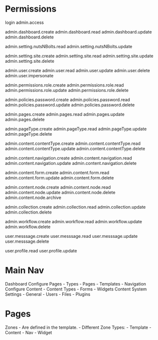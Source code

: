 Permissions
===========
login
admin.access

admin.dashboard.create
admin.dashboard.read
admin.dashboard.update
admin.dashboard.delete

admin.setting.nutsNBolts.read
admin.setting.nutsNBolts.update

admin.setting.site.create
admin.setting.site.read
admin.setting.site.update
admin.setting.site.delete

admin.user.create
admin.user.read
admin.user.update
admin.user.delete
admin.user.impersonate

admin.permissions.role.create
admin.permissions.role.read
admin.permissions.role.update
admin.permissions.role.delete

admin.policies.password.create
admin.policies.password.read
admin.policies.password.update
admin.policies.password.delete

admin.pages.create
admin.pages.read
admin.pages.update
admin.pages.delete

admin.pageType.create
admin.pageType.read
admin.pageType.update
admin.pageType.delete

admin.content.contentType.create
admin.content.contentType.read
admin.content.contentType.update
admin.content.contentType.delete

admin.content.navigation.create
admin.content.navigation.read
admin.content.navigation.update
admin.content.navigation.delete

admin.content.form.create
admin.content.form.read
admin.content.form.update
admin.content.form.delete

admin.content.node.create
admin.content.node.read
admin.content.node.update
admin.content.node.delete
admin.content.node.archive

admin.collection.create
admin.collection.read
admin.collection.update
admin.collection.delete

admin.workflow.create
admin.workflow.read
admin.workflow.update
admin.workflow.delete

user.messsage.create
user.messsage.read
user.messsage.update
user.messsage.delete

user.profile.read
user.profile.update









Main Nav
========
Dashboard
Configure Pages
	- Types
	- Pages
	- Templates
	- Navigation
Configure Content
	- Content Types
	- Forms
	- Widgets
Content
	<dynamic>
System Settings
	- General
	- Users
	- Files
	- Plugins



Pages
=====


Zones
	- Are defined in the template.
	- Different Zone Types:
		- Template
		- Content
		- Nav
		- Widget
